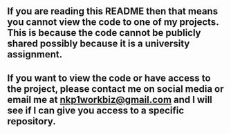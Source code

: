 
## If you are reading this README then that means you cannot view the code to one of my projects. This is because the code cannot be publicly shared possibly because it is a university assignment.

## If you want to view the code or have access to the project, please contact me on social media or email me at nkp1workbiz@gmail.com and I will see if I can give you access to a specific repository.
